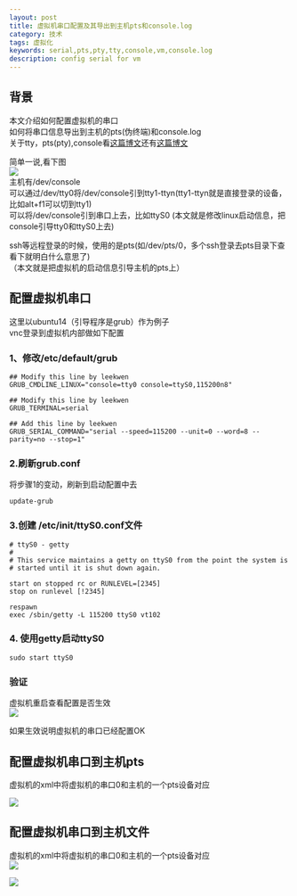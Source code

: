 ```yaml
---
layout: post
title: 虚拟机串口配置及其导出到主机pts和console.log
category: 技术
tags: 虚拟化
keywords: serial,pts,pty,tty,console,vm,console.log
description: config serial for vm
---
```


## 背景 ##

本文介绍如何配置虚拟机的串口  
如何将串口信息导出到主机的pts(伪终端)和console.log  
关于tty，pts(pty),console看[这篇博文](http://ytliu.info/blog/2013/09/28/ttyde-na-xie-shi-er/)还有[这篇博文](http://blog.chinaunix.net/uid-20543672-id-3225777.html)  

简单一说,看下图  
![](http://i.imgur.com/mgIkSKk.png)  
主机有/dev/console  
可以通过/dev/tty0将/dev/console引到tty1-ttyn(tty1-ttyn就是直接登录的设备，比如alt+f1可以切到tty1)  
可以将/dev/console引到串口上去，比如ttyS0
(本文就是修改linux启动信息，把console引导tty0和ttyS0上去)  

ssh等远程登录的时候，使用的是pts(如/dev/pts/0，多个ssh登录去pts目录下查看下就明白什么意思了)  
（本文就是把虚拟机的启动信息引导主机的pts上）


## 配置虚拟机串口 ##

这里以ubuntu14（引导程序是grub）作为例子  
vnc登录到虚拟机内部做如下配置  

### 1、修改/etc/default/grub ###

    ## Modify this line by leekwen
    GRUB_CMDLINE_LINUX="console=tty0 console=ttyS0,115200n8"
    
    ## Modify this line by leekwen
    GRUB_TERMINAL=serial
    
    ## Add this line by leekwen
    GRUB_SERIAL_COMMAND="serial --speed=115200 --unit=0 --word=8 --parity=no --stop=1"

### 2.刷新grub.conf ###

将步骤1的变动，刷新到启动配置中去  

    update-grub

### 3.创建 /etc/init/ttyS0.conf文件 ###

    # ttyS0 - getty
    #
    # This service maintains a getty on ttyS0 from the point the system is
    # started until it is shut down again.
    
    start on stopped rc or RUNLEVEL=[2345]
    stop on runlevel [!2345]
    
    respawn
    exec /sbin/getty -L 115200 ttyS0 vt102

### 4. 使用getty启动ttyS0 ###  

    sudo start ttyS0

### 验证 ###

虚拟机重启查看配置是否生效  
![](http://i.imgur.com/OOIuySz.png)

如果生效说明虚拟机的串口已经配置OK  

## 配置虚拟机串口到主机pts ##

虚拟机的xml中将虚拟机的串口0和主机的一个pts设备对应  

![](http://i.imgur.com/7nLKiRq.png)

## 配置虚拟机串口到主机文件 ##

虚拟机的xml中将虚拟机的串口0和主机的一个pts设备对应  
![](http://i.imgur.com/bz1qgkB.png)  

![](http://i.imgur.com/N38rMgy.png)